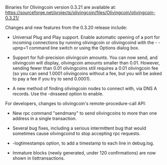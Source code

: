 Binaries for Olivingcoin version 0.3.21 are available at:
  https://sourceforge.net/projects/olivingcoin/files/Olivingcoin/olivingcoin-0.3.21/

Changes and new features from the 0.3.20 release include:

* Universal Plug and Play support.  Enable automatic opening of a port for incoming connections by running olivingcoin or olivingcoind with the - -upnp=1 command line switch or using the Options dialog box.

* Support for full-precision olivingcoin amounts.  You can now send, and olivingcoin will display, olivingcoin amounts smaller than 0.01.  However, sending fewer than 0.01 olivingcoins still requires a 0.01 olivingcoin fee (so you can send 1.0001 olivingcoins without a fee, but you will be asked to pay a fee if you try to send 0.0001).

* A new method of finding olivingcoin nodes to connect with, via DNS A records. Use the -dnsseed option to enable.

For developers, changes to olivingcoin's remote-procedure-call API:

* New rpc command "sendmany" to send olivingcoins to more than one address in a single transaction.

* Several bug fixes, including a serious intermittent bug that would sometimes cause olivingcoind to stop accepting rpc requests. 

* -logtimestamps option, to add a timestamp to each line in debug.log.

* Immature blocks (newly generated, under 120 confirmations) are now shown in listtransactions.
